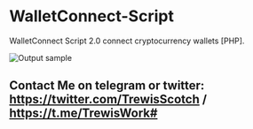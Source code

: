 # WalletConnect-Script
WalletConnect Script 2.0 connect cryptocurrency wallets [PHP].

![Output sample](https://github.com/trewisscotch/WalletConnect-Script/blob/main/teTzL61.gif)
## Contact Me on telegram or twitter: https://twitter.com/TrewisScotch / https://t.me/TrewisWork#
